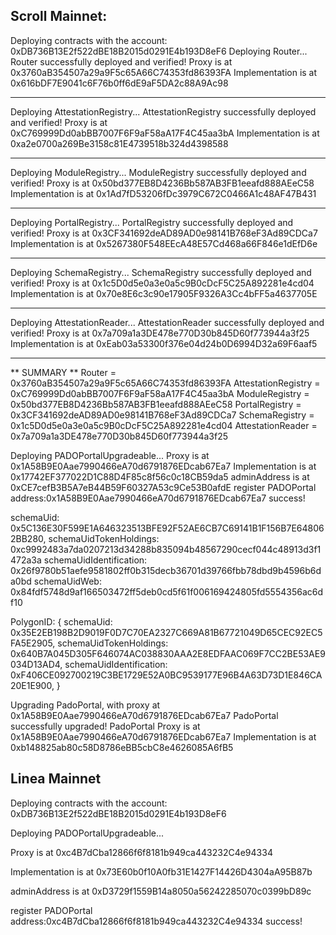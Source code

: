 ## Scroll Mainnet:

Deploying contracts with the account: 0xDB736B13E2f522dBE18B2015d0291E4b193D8eF6
Deploying Router...
Router successfully deployed and verified!
Proxy is at 0x3760aB354507a29a9F5c65A66C74353fd86393FA
Implementation is at 0x616bDF7E9041c6F76b0ff6dE9aF5DA2c88A9Ac98

----

Deploying AttestationRegistry...
AttestationRegistry successfully deployed and verified!
Proxy is at 0xC769999Dd0abBB7007F6F9aF58aA17F4C45aa3bA
Implementation is at 0xa2e0700a269Be3158c81E4739518b324d4398588

----

Deploying ModuleRegistry...
ModuleRegistry successfully deployed and verified!
Proxy is at 0x50bd377EB8D4236Bb587AB3FB1eeafd888AEeC58
Implementation is at 0x1Ad7fD53206fDc3979C672C0466A1c48AF47B431

----

Deploying PortalRegistry...
PortalRegistry successfully deployed and verified!
Proxy is at 0x3CF341692deAD89AD0e98141B768eF3Ad89CDCa7
Implementation is at 0x5267380F548EEcA48E57Cd468a66F846e1dEfD6e

----

Deploying SchemaRegistry...
SchemaRegistry successfully deployed and verified!
Proxy is at 0x1c5D0d5e0a3e0a5c9B0cDcF5C25A892281e4cd04
Implementation is at 0x70e8E6c3c90e17905F9326A3Cc4bFF5a4637705E

----

Deploying AttestationReader...
AttestationReader successfully deployed and verified!
Proxy is at 0x7a709a1a3DE478e770D30b845D60f773944a3f25
Implementation is at 0xEab03a53300f376e04d24b0D6994D32a69F6aaf5

----

** SUMMARY **
Router = 0x3760aB354507a29a9F5c65A66C74353fd86393FA
AttestationRegistry = 0xC769999Dd0abBB7007F6F9aF58aA17F4C45aa3bA
ModuleRegistry = 0x50bd377EB8D4236Bb587AB3FB1eeafd888AEeC58
PortalRegistry = 0x3CF341692deAD89AD0e98141B768eF3Ad89CDCa7
SchemaRegistry = 0x1c5D0d5e0a3e0a5c9B0cDcF5C25A892281e4cd04
AttestationReader = 0x7a709a1a3DE478e770D30b845D60f773944a3f25


Deploying PADOPortalUpgradeable...
Proxy is at 0x1A58B9E0Aae7990466eA70d6791876EDcab67Ea7
Implementation is at 0x17742EF377022D1C88D4F85c8f56c0c18CB59da5
adminAddress is at 0xCE7cefB3B5A7eB44B59F60327A53c9Ce53B0afdE
register PADOPortal address:0x1A58B9E0Aae7990466eA70d6791876EDcab67Ea7 success!

schemaUid: 0x5C136E30F599E1A646323513BFE92F52AE6CB7C69141B1F156B7E648062BB280,
schemaUidTokenHoldings: 0xc9992483a7da0207213d34288b835094b48567290cecf044c48913d3f1472a3a
schemaUidIdentification: 0x26f9780b51aefe9581802ff0b315decb36701d39766fbb78dbd9b4596b6da0bd
schemaUidWeb: 0x84fdf5748d9af166503472ff5deb0cd5f61f006169424805fd5554356ac6df10

PolygonID: {
    schemaUid: 0x35E2EB198B2D9019F0D7C70EA2327C669A81B67721049D65CEC92EC5FA5E2905,
    schemaUidTokenHoldings: 0x640B7A045D305F646074AC038830AAA2E8EDFAAC069F7CC2BE53AE9034D13AD4,
    schemaUidIdentification: 0xF406CE092700219C3BE1729E52A0BC9539177E96B4A63D73D1E846CA20E1E900,
}

Upgrading PadoPortal, with proxy at 0x1A58B9E0Aae7990466eA70d6791876EDcab67Ea7
PadoPortal successfully upgraded!
PadoPortal Proxy is at 0x1A58B9E0Aae7990466eA70d6791876EDcab67Ea7
Implementation is at 0xb148825ab80c58D8786eBB5cbC8e4626085A6fB5


## Linea Mainnet

Deploying contracts with the account: 0xDB736B13E2f522dBE18B2015d0291E4b193D8eF6

Deploying PADOPortalUpgradeable...

Proxy is at 0xc4B7dCba12866f6f8181b949ca443232C4e94334

Implementation is at 0x73E60b0f10A0fb31E1427F14426D4304aA95B87b

adminAddress is at 0xD3729f1559B14a8050a56242285070c0399bD89c

register PADOPortal address:0xc4B7dCba12866f6f8181b949ca443232C4e94334 success!